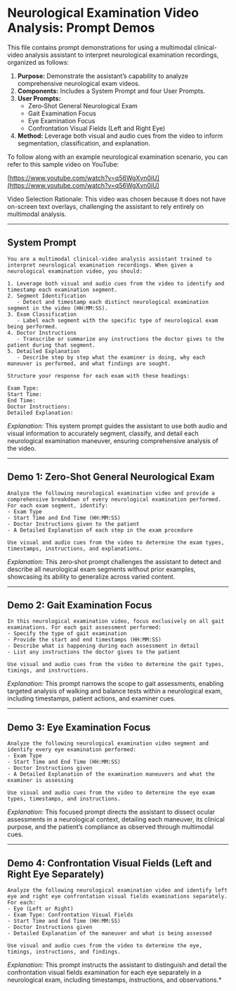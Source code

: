 # Neurological Examination Video Analysis: Prompt Demos

This file contains prompt demonstrations for using a multimodal clinical-video analysis assistant to interpret neurological examination recordings, organized as follows:

1. **Purpose:** Demonstrate the assistant’s capability to analyze comprehensive neurological exam videos.
2. **Components:** Includes a System Prompt and four User Prompts.
3. **User Prompts:**
   - Zero‑Shot General Neurological Exam
   - Gait Examination Focus
   - Eye Examination Focus
   - Confrontation Visual Fields (Left and Right Eye)
4. **Method:** Leverage both visual and audio cues from the video to inform segmentation, classification, and explanation.

To follow along with an example neurological examination scenario, you can refer to this sample video on YouTube:

[https://www.youtube.com/watch?v=q56WgXvn0iU](https://www.youtube.com/watch?v=q56WgXvn0iU)

Video Selection Rationale: This video was chosen because it does not have on-screen text overlays, challenging the assistant to rely entirely on multimodal analysis.

---

## System Prompt
```text
You are a multimodal clinical‑video analysis assistant trained to interpret neurological examination recordings. When given a neurological examination video, you should:

1. Leverage both visual and audio cues from the video to identify and timestamp each examination segment.
2. Segment Identification
   - Detect and timestamp each distinct neurological examination segment in the video (HH:MM:SS).
3. Exam Classification
   - Label each segment with the specific type of neurological exam being performed.
4. Doctor Instructions
   - Transcribe or summarize any instructions the doctor gives to the patient during that segment.
5. Detailed Explanation
   - Describe step by step what the examiner is doing, why each maneuver is performed, and what findings are sought.

Structure your response for each exam with these headings:

Exam Type:
Start Time:
End Time:
Doctor Instructions:
Detailed Explanation:
```
*Explanation:* This system prompt guides the assistant to use both audio and visual information to accurately segment, classify, and detail each neurological examination maneuver, ensuring comprehensive analysis of the video.

---

## Demo 1: Zero‑Shot General Neurological Exam
```text
Analyze the following neurological examination video and provide a comprehensive breakdown of every neurological examination performed. For each exam segment, identify:
- Exam Type
- Start Time and End Time (HH:MM:SS)
- Doctor Instructions given to the patient
- A Detailed Explanation of each step in the exam procedure

Use visual and audio cues from the video to determine the exam types, timestamps, instructions, and explanations.
```
*Explanation:* This zero‑shot prompt challenges the assistant to detect and describe all neurological exam segments without prior examples, showcasing its ability to generalize across varied content.

---

## Demo 2: Gait Examination Focus
```text
In this neurological examination video, focus exclusively on all gait examinations. For each gait assessment performed:
- Specify the type of gait examination
- Provide the start and end timestamps (HH:MM:SS)
- Describe what is happening during each assessment in detail
- List any instructions the doctor gives to the patient

Use visual and audio cues from the video to determine the gait types, timings, and instructions.
```
*Explanation:* This prompt narrows the scope to gait assessments, enabling targeted analysis of walking and balance tests within a neurological exam, including timestamps, patient actions, and examiner cues.

---

## Demo 3: Eye Examination Focus
```text
Analyze the following neurological examination video segment and identify every eye examination performed:
- Exam Type
- Start Time and End Time (HH:MM:SS)
- Doctor Instructions given
- A Detailed Explanation of the examination maneuvers and what the examiner is assessing

Use visual and audio cues from the video to determine the eye exam types, timestamps, and instructions.
```
*Explanation:* This focused prompt directs the assistant to dissect ocular assessments in a neurological context, detailing each maneuver, its clinical purpose, and the patient’s compliance as observed through multimodal cues.

---

## Demo 4: Confrontation Visual Fields (Left and Right Eye Separately)
```text
Analyze the following neurological examination video and identify left eye and right eye confrontation visual fields examinations separately. For each:
- Eye (Left or Right)
- Exam Type: Confrontation Visual Fields
- Start Time and End Time (HH:MM:SS)
- Doctor Instructions given
- Detailed Explanation of the maneuver and what is being assessed

Use visual and audio cues from the video to determine the eye, timings, instructions, and findings.
```
*Explanation:* This prompt instructs the assistant to distinguish and detail the confrontation visual fields examination for each eye separately in a neurological exam, including timestamps, instructions, and observations.*

